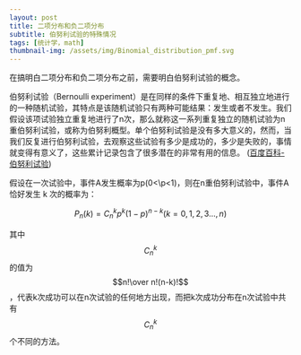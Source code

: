 ```yaml
---
layout: post
title: 二项分布和负二项分布
subtitle: 伯努利试验的特殊情况
tags: [统计学，math]
thumbnail-img: /assets/img/Binomial_distribution_pmf.svg
---
```


在搞明白二项分布和负二项分布之前，需要明白伯努利试验的概念。  

伯努利试验（Bernoulli experiment）是在同样的条件下重复地、相互独立地进行的一种随机试验，其特点是该随机试验只有两种可能结果：发生或者不发生。我们假设该项试验独立重复地进行了n次，那么就称这一系列重复独立的随机试验为n重伯努利试验，或称为伯努利概型。单个伯努利试验是没有多大意义的，然而，当我们反复进行伯努利试验，去观察这些试验有多少是成功的，多少是失败的，事情就变得有意义了，这些累计记录包含了很多潜在的非常有用的信息。 ([百度百科-伯努利试验](https://baike.baidu.com/item/%E4%BC%AF%E5%8A%AA%E5%88%A9%E8%AF%95%E9%AA%8C))  

假设在一次试验中，事件A发生概率为p(0<\p<1)，则在n重伯努利试验中，事件A恰好发生 k 次的概率为：  

$$P_n(k)=C_n^kp^k(1-p)^{n-k}(k=0,1,2,3...,n)$$  

其中 $$C_n^k$$ 的值为 $$n!\over n!(n-k)!$$，代表k次成功可以在n次试验的任何地方出现，而把k次成功分布在n次试验中共有 $$C_n^k$$ 个不同的方法。

